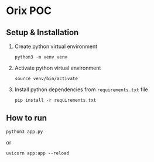 # Orix POC

## Setup & Installation

1. Create python virtual environment
   ```shell
   python3 -m venv venv
   ```
2. Activate python virtual environment
   ```shell
   source venv/bin/activate
   ```
3. Install python dependencies from `requirements.txt` file
   ```shell
   pip install -r requirements.txt
   ```


## How to run
   ```shell
   python3 app.py
   ```
   or
   ```shell
   uvicorn app:app --reload
   ```